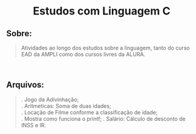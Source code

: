 <h1 align="center">Estudos com Linguagem C</h1>

<h2>Sobre:</h2>

> Atividades ao longo dos estudos sobre a linguagem, tanto do curso EAD da AMPLI como dos cursos livres da ALURA. 

</br>

<h2>Arquivos:</h2>

> . Jogo da Adivinhação;</br>
. Aritmeticas: Soma de duas idades;</br>
. Locação de Filme conforme a classificação de idade;</br>
. Mostra como funciona o printf;
. Salário: Cálculo de desconto de INSS e IR.

